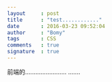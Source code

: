 ```yaml
---
layout     : post
title      : "test............"
date       : 2016-03-23 09:52:04
author     : "Bomy"
tags       : CSS
comments   : true
signature  : true
---
```

前端的........................
.......
